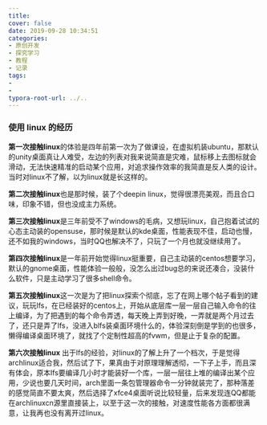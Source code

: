 ```yaml
---
title: 
cover: false
date: 2019-09-28 10:34:51
categories:
- 原创开发
- 探究学习
- 教程
- 记录
tags:
- 
- 
typora-root-url: ../..
---
```


### 使用 linux 的经历

**第一次接触linux**的体验是四年前第一次为了做课设，在虚拟机装ubuntu，那默认的unity桌面真让人难受，左边的列表对我来说简直是灾难，鼠标移上去图标就会滑动，无法快速精准的启动某个应用，对追求操作效率的我简直是反人类的设计。当时对linux不了解，以为linux就是长这样的。

**第二次接触linux**也是那时候，装了个deepin linux，觉得很漂亮美观，而且合口味，印象不错，但也没成主力系统。

**第三次接触linux**是三年前受不了windows的毛病，又想玩linux，自己抱着试试的心态主动装的opensuse，那时候是默认的kde桌面，性能表现不佳，启动也慢，还不如我的windows，当时QQ也解决不了，只玩了一个月也就没继续用了。

**第四次接触linux**是一年前开始觉得linux挺重要，自己主动装的centos想要学习，默认的gnome桌面，性能体验一般般，没怎么出过bug总的来说还凑合，没装什么软件，只是主动学习了很多shell命令。

**第五次接触linux**这一次是为了把linux探索个彻底，忘了在网上哪个帖子看到的建议，玩玩lfs，在已经装好的centos上，开始从底层库一层一层自己输入命令的往上编译，为了把遇到的每个命令弄透，每天晚上弄到好晚，一弄就是两个月过去了，还只是弄了lfs，没进入blfs装桌面环境什么的，体验深刻倒是学到的也很多，懒得编译桌面环境了，就找了个定制性超高的fvwm，但是止于复杂的配置。

**第六次接触linux** 出于lfs的经验，对linux的了解上升了一个档次，于是觉得archlinux适合我，然后试了下，果真由于对原理理解透彻，一下子上手，而且深有体会，原本lfs要编译几小时才能装好一个库，一层一层往上堆的编译出某个应用，少说也要几天时间，arch里面一条包管理器命令一分钟就装完了，那种落差的感觉简直不要太爽，然后选择了xfce4桌面听说比较轻量，后来发现连QQ都能在archlinuxcn源里直接装上，以至于这一次的接触，对速度性能各方面都很满意，让我再也没有离开过linux。